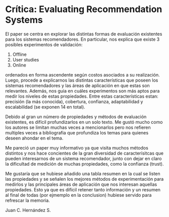 # Crítica: Evaluating Recommendation Systems

El paper se centra en explorar las distintas formas de evaluación existentes para los sistemas recomendadores. En particular, nos explica que existe 3 posibles experimentos de validación:

1. Offline
2. User studies
3. Online

ordenados en forma ascendente según costos asociados a su realización. Luego, procede a explicarnos las distintas características que poseen los sistemas recomendadores y las áreas de aplicación en que estas son relevantes. Además, nos guia en cuáles experimentos son más aptos para medir los niveles de estas propiedades. Entre estas características estan: precisión (la más conocida), cobertura, confianza, adaptabilidad y escalabilidad (se exponen 14 en total). 

Debido al gran un número de propiedades y métodos de evaluación existentes, es difícil profundizarlos en un solo texto. Me gustó mucho como los autores se limitan muchas veces a mencionarlos pero nos refieren multiples veces a bibliografia que profundiza los temas para quienes deseen ahondar en el tema. 

Me pareció un paper muy informativo ya que visita muchos métodos distintos y nos hace concientes de la gran diversidad de caracterísitcas que pueden interesarnos de un sistema recomendador, junto con dejar en claro la dificultad de medición de muchas propiedades, como la confianza (trust).

Me gustaría que se hubiese añadido una tabla resumen en la cual se listen las propiedades y se señalen los mejores métodos de experimentación para medirlos y las principales áreas de aplicación que nos interesan aquellas propiedades. Esto ya que es difícil retener tanto información y un resumen al final de todas (por ejmemplo en la conclusion) hubiese servido para refrescar la memoria.

Juan C. Hernández S.
